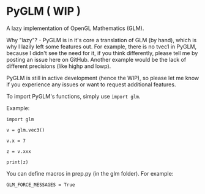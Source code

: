 # PyGLM ( WIP )
A lazy implementation of OpenGL Mathematics (GLM).

Why "lazy"? - PyGLM is in it's core a translation of GLM (by hand), 
which is why I lazily left some features out.
For example, there is no tvec1 in PyGLM, because I didn't see the need for it,
if you think differently, please tell me by posting an issue here on GitHub.
Another example would be the lack of different precisions (like highp and lowp).

PyGLM is still in active development (hence the WIP), so please let me know if you 
experience any issues or want to request additional features.

To import PyGLM's functions, simply use ```import glm```.

Example:

	import glm
	
	v = glm.vec3()
	
	v.x = 7
	
	z = v.xxx
	
	print(z)
	
You can define macros in prep.py (in the glm folder).
For example:
	
	GLM_FORCE_MESSAGES = True